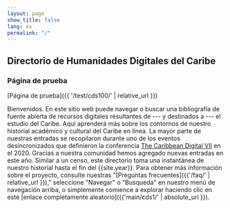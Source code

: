 ```yaml
---
layout: page
show_title: false
lang: es
permalink: "/"
---
```


## Directorio de Humanidades Digitales del Caribe

### Página de prueba

[Página de prueba]({{ '/test/cds100/' | relative_url }})

Bienvenidos. En este sitio web puede navegar o buscar una bibliografía de fuente abierta de recursos digitales resultantes de --- y destinados a --- el estudio del Caribe. Aquí aprenderá más sobre los contornos de nuestro historial académico y cultural del Caribe en línea. La mayor parte de nuestras entradas se recopilaron durante uno de los eventos desincronizados que definieron la conferencia [The Caribbean Digital VII](http://caribbeandigitalnyc.net/2020/directory/) en el 2020. Gracias a nuestra comunidad hemos agregado nuevas entradas en este año. Similar a un censo, este directorio toma una instantánea de nuestro historial hasta el fin del {{site.year}}. Para obtener más información sobre el proyecto, consulte nuestras "[Preguntas frecuentes]({{'/faq/' | relative_url }})," seleccione "Navegar" o "Busqueda" en nuestro menú de navegación arriba, o simplemente comience a explorar haciendo clic en este [enlace completamente aleatorio]({{'main/cds1/' | absolute_url }}).

